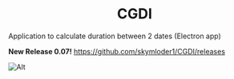 <h1 align="center">CGDI</h1>

 Application to calculate duration between 2 dates (Electron app)
 
<b>New Release 0.07!</b>
https://github.com/skymloder1/CGDI/releases

![Alt](https://repobeats.axiom.co/api/embed/85858d55def01a991bbab8d8ef75bd08a0e4fc2a.svg "Repobeats analytics image")

